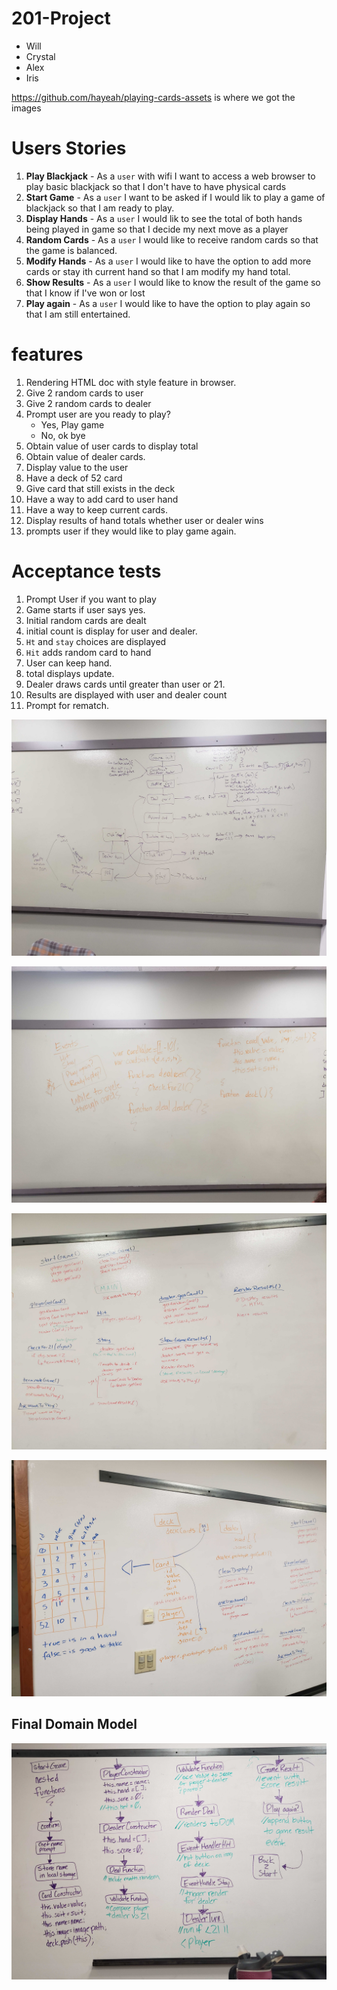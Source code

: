 # 201-Project

* Will
* Crystal
* Alex
* Iris

https://github.com/hayeah/playing-cards-assets is where we got the images
# Users Stories

1. **Play Blackjack** - As a `user` with wifi I want to access a web browser to play basic blackjack so that I don't have to have physical cards
2. **Start Game** -  As a `user` I want to be asked if I would lik to play a game of blackjack so that I am ready to play.
3. **Display Hands** -  As a `user` I would lik to see the total of both hands being played in game so that I decide my next move as a player
4. **Random Cards** - As a `user` I would like to receive random cards so that the game is balanced. 
5. **Modify Hands** - As a `user` I would like to have the option to add more cards or stay ith current hand so that I am modify my hand total.
6. **Show Results** -  As a `user` I would like to know the result of the game so that I know if I've won or lost
7. **Play again** - As a `user` I would like to have the option to play again so that I am still entertained.

# features

1. Rendering HTML doc with style feature in browser.
1.  Give 2 random cards to user
1.  Give 2 random cards to dealer
2. Prompt user are you ready to play?
    *  Yes, Play game
    *  No, ok bye
3. Obtain value of user cards to display total
1.  Obtain value of dealer cards.
1.  Display value to the user
4. Have a deck of 52 card 
1. Give card that still exists in the deck
1. Have a way to add card to user hand
1. Have a way to keep current cards.
1. Display results of hand totals whether user or dealer wins
1. prompts user if they would like to play game again.

# Acceptance tests

1. Prompt User if you want to play
2. Game starts if user says yes.
3. Initial random cards are dealt
4. initial count is display for user and dealer.
5. `Ht` and `stay` choices are displayed
6. `Hit` adds random card to hand
7. User can keep hand.
8. total displays update.
9. Dealer draws cards until greater than user or 21.
10. Results are displayed with user and dealer count
11. Prompt for rematch.


![prep work](prep-img/20200224_135149.jpg)

![prep work](prep-img/20200224_135201.jpg)

![prep work](prep-img/20200224_135211.jpg)

![prep work](prep-img/20200224_135228.jpg)

## Final Domain Model
![Domain model](prep-img/20200224_151620.jpg)
